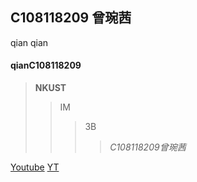 ## C108118209 曾琬茜
qian
qian
#### qianC108118209

> **NKUST**
>> IM
>>> 3B
>>>> *C108118209曾琬茜*

[Youtube](https://youtube.com.tw)
[YT](https://www.youtube.com/)
